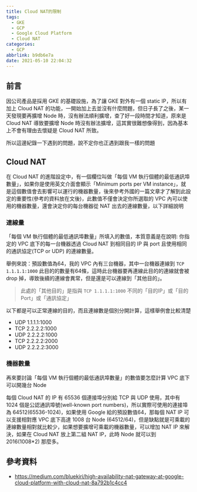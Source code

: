```yaml
---
title: Cloud NAT的限制
tags:
  - GKE
  - GCP
  - Google Cloud Platform
  - Cloud NAT
categories:
  - GCP
abbrlink: b9db6e7a
date: 2021-05-10 22:04:32
---
```


## 前言

因公司產品是採用 GKE 的基礎設施，為了讓 GKE 對外有一個 static IP，所以有加上 Cloud NAT 的功能，一開始加上去並沒有什麼問題，但日子長了之後，某一天發現要再擴增 Node 時，沒有辦法順利擴增，查了好一段時間才知道，原來是 Cloud NAT 導致要擴增 Node 時沒有辦法擴增，這其實很難想像得到，因為基本上不會有理由去懷疑是 Cloud NAT 所致。

所以這邊紀錄一下遇到的問題，說不定你也正遇到跟我一樣的問題

<!--more-->

## Cloud NAT

在 Cloud NAT 的進階設定中，有一個欄位叫做「每個 VM
執行個體的最低通訊埠數量」，如果你是使用英文介面會顯示「Minimum ports per VM instance」，就是這個數值會去影響可以運行的機器數量，後來參考外國的一篇文章才了解到此設定的重要性(參考的資料放在文後)，此數值不僅會決定你所選取的 VPC 內可以使用的機器數量，還會決定你的每台機器從 NAT 出去的連線數量，以下詳細說明

### 連線量

「每個 VM 執行個體的最低通訊埠數量」所填入的數值，本質意義是在說明: 你指定的 VPC 底下的每一台機器透過 Cloud NAT 到相同目的 IP 與 port 且使用相同的通訊協定(TCP or UDP) 的連線數量。

舉例來說：預設數值為64，我的 VPC 內有三台機器，其中一台機器連線到 `TCP 1.1.1.1:1000` 此目的的數量有64條，這時此台機器要再連線此目的的連線就會被 drop 掉，導致後續的連線會異常，但是還是可以連線到「其他目的」。

> 此處的「其他目的」是指與 `TCP 1.1.1.1:1000` 不同的「目的IP」或「目的Port」或「通訊協定」

以下都是可以正常連線的目的，而且連線數是個別分開計算，這樣舉例會比較清楚

- UDP 1.1.1.1:1000
- TCP 2.2.2.2:1000
- UDP 2.2.2.2:1000
- TCP 2.2.2.2:2000
- UDP 2.2.2.2:3000

### 機器數量

再來要討論「每個 VM 執行個體的最低通訊埠數量」的數值要怎麼計算 VPC 底下可以開幾台 Node

每個 Cloud NAT 的 IP 有 65536 個連接埠分別給 TCP 與 UDP 使用，其中有 1024 個是公認通訊埠號(well-known port numbers)，所以實際可使用的連接埠為 64512(65536-1024)，如果使用 Google 給的預設數值64，那每個 NAT IP 可以支援相對應 VPC 底下高達 1008 台 Node (64512/64)，但是缺點就是可乘載的連線數量相對就比較少，如果想要擴增可乘載的機器數量，可以增加 NAT IP 來解決，如果在 Cloud NAT 放上第二組 NAT IP，此時 Node 就可以到 2016(1008*2) 那麼多。

## 參考資料

- https://medium.com/bluekiri/high-availability-nat-gateway-at-google-cloud-platform-with-cloud-nat-8a792b1c4cc4
